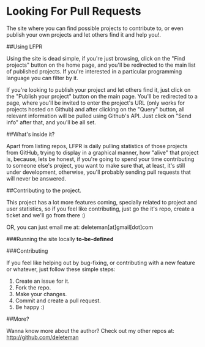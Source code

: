 Looking For Pull Requests
=====================
The site where you can find possible projects to contribute to, or even publish your own projects and let others find it and help you!.

##Using LFPR

Using the site is dead simple, if you're just browsing, click on the "Find projects" button on the home page, and you'll be redirected to the main list of published projects. If you're interested in a particular programming language you can filter by it.

If you're looking to publish your project and let others find it, just click on the "Publish your project" button on the main page. You'll be redirected to a page, where you'll be invited to enter the project's URL (only works for projects hosted on Github) and after clicking on the "Query" button, all relevant information will be pulled using Github's API. Just click on "Send info" after that, and you'll be all set.

##What's inside it?

Apart from listing repos, LFPR is daily pulling statistics of those projects from GitHub, trying to display in a graphical manner, how "alive" that project is, because, lets be honest, if you're going to spend your time contributing to someone else's project, you want to make sure that, at least, it's still under development, otherwise, you'll probably sending pull requests that will never be answered.

##Contributing to the project.

This project has a lot more features coming, specially related to project and user statistics, so if you feel like contributing, just go the it's repo, create a ticket and we'll go from there :)

OR, you can just email me at: deleteman[at]gmail[dot]com 

###Running the site locally
__to-be-defined__


###Contributing

If you feel like helping out by bug-fixing, or contributing with a new feature or whatever, just follow these simple steps:

1. Create an issue for it.
2. Fork the repo.
3. Make your changes.
4. Commit and create a pull request.
5. Be happy :)


##More?

Wanna know more about the author? Check out my other repos at: http://github.com/deleteman
